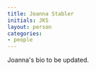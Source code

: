 ```yaml
---
title: Joanna Stabler
initials: JKS
layout: person
categories:
- people
---
```


Joanna's bio to be updated.
